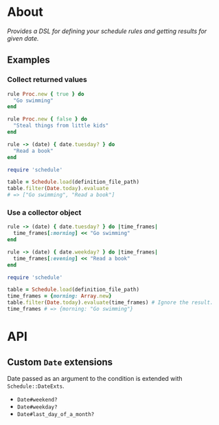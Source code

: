 # About

_Provides a DSL for defining your schedule rules and getting results for given date._

## Examples

### Collect returned values

```ruby
rule Proc.new { true } do
  "Go swimming"
end

rule Proc.new { false } do
  "Steal things from little kids"
end

rule -> (date) { date.tuesday? } do
  "Read a book"
end
```

```ruby
require 'schedule'

table = Schedule.load(definition_file_path)
table.filter(Date.today).evaluate
# => ["Go swimming", "Read a book"]
```

### Use a collector object

```ruby
rule -> (date) { date.tuesday? } do |time_frames|
  time_frames[:morning] << "Go swimming"
end

rule -> (date) { date.weekday? } do |time_frames|
  time_frames[:evening] << "Read a book"
end
```

```ruby
require 'schedule'

table = Schedule.load(definition_file_path)
time_frames = {morning: Array.new}
table.filter(Date.today).evaluate(time_frames) # Ignore the result.
time_frames # => {morning: "Go swimming"}
```

# API

## Custom `Date` extensions

Date passed as an argument to the condition is extended with `Schedule::DateExts`.

- `Date#weekend?`
- `Date#weekday?`
- `Date#last_day_of_a_month?`
